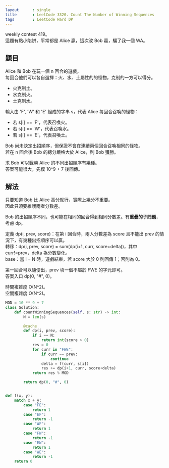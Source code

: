 ```yaml
---
layout      : single
title       : LeetCode 3320. Count The Number of Winning Sequences
tags        : LeetCode Hard DP
---
```

weekly contest 419。  
這題有點小陷阱，平常都是 Alice 贏，這次改 Bob 贏，騙了我一個 WA。  

## 題目

Alice 和 Bob 在玩一個 n 回合的遊戲。  
每回合他們可以各自選擇：火、水、土屬性的的怪物，克制的一方可以得分。  

- 火克制土。
- 水克制火。  
- 土克制水。  

輸入由 'F', 'W' 和 'E' 組成的字串 s，代表 Alice 每回合召喚的怪物：  

- 若 s[i] == 'F'，代表召喚火。  
- 若 s[i] == 'W'，代表召喚水。  
- 若 s[i] == 'E'，代表召喚土。  

Bob 尚未決定出招順序，但保證不會在連續兩個回合召喚相同的怪物。  
若在 n 回合後 Bob 的總分嚴格大於 Alice，則 Bob 獲勝。  

求 Bob 可以戰勝 Alice 的不同出招順序有幾種。  
答案可能很大，先模 10^9 + 7 後回傳。  

## 解法

只要知道 Bob 比 Alice 高分就行，實際上幾分不重要。  
因此只須要維護兩者分數差。  

Bob 的出招順序不同，也可能在相同的回合得到相同分數差。有**重疊的子問題**，考慮 dp。  

定義 dp(i, prev, score)：在第 i 回合時，兩人分數差為 score 且不能出 prev 的情況下，有幾種出招順序可以贏。  
轉移：dp(i, prev, score) = sum(dp(i+1, curr, score+delta))，其中 curr!=prev，delta 為分數變化。  
base：當 i = N 時，遊戲結束，若 score 大於 0 則回傳 1；否則為 0。  

第一回合可以隨便出，prev 填一個不屬於 FWE 的字元即可。  
答案入口 dp(0, "#", 0)。  

時間複雜度 O(N^2)。  
空間複雜度 O(N^2)。  

```python
MOD = 10 ** 9 + 7
class Solution:
    def countWinningSequences(self, s: str) -> int:
        N = len(s)

        @cache
        def dp(i, prev, score):
            if i == N:
                return int(score > 0)
            res = 0
            for curr in "FWE":
                if curr == prev:
                    continue
                delta = f(curr, s[i])
                res += dp(i+1, curr, score+delta)
            return res % MOD

        return dp(0, "#", 0)


def f(x, y):
    match x + y:
        case "FE":
            return 1
        case "EF":
            return -1
        case "WF":  
            return 1
        case "FW":
            return -1
        case "EW":
            return 1
        case "WE":
            return -1
    return 0
```
